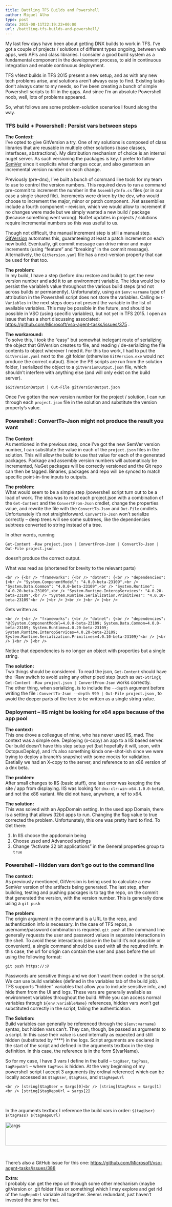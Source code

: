 ```yaml
---
title: Battling TFS Builds and Powershell
author: Miguel Alho
type: post
date: 2015-08-11T22:19:22+00:00
url: /battling-tfs-builds-and-powershell/
---
```

My last few days have been about getting DNX builds to work in TFS. I&#8217;ve got a couple of projects / solutions of different types ongoing, between web apps, web APIs and class libraries. I consider a good build system as a fundamental component in the development process, to aid in continuous integration and enable continuous deployment.

TFS vNext builds in TFS 2015 present a new setup, and as with any new tech problems arise, and solutions aren&#8217;t always easy to find. Existing tasks don&#8217;t always cater to my needs, so I&#8217;ve been creating a bunch of simple Powershell scripts to fill in the gaps. And since I&#8217;m an absolute Powershell noob, well, lots of problems appeared.

So, what follows are some problem-solution scenarios I found along the way.

### TFS build + Powershell : Persist vars between steps

**The Context:**  
I&#8217;ve opted to give GitVersion a try. One of my solutions is composed of class libraries that are reusable in multiple other solutions (base classes, interfaces, abstractions). My distribution mechanism of choice is an internal nuget server. As such versioning the packages is key. I prefer to follow [SemVer][1] since it explicits what changes occur, and also garantees an incremental version number on each change.

Previously (pre-dnx), I&#8217;ve built a bunch of command line tools for my team to use to control the version numbers. This required devs to run a command pre-commit to increment the number in the `AssemblyInfo.cs` files (or in our case a single shared file). Increments were driven by the dev, who would choose to increment the major, minor or patch component. .Net assemblies include a fourth component &#8211; revision, which we would allow to increment if no changes were made but we simply wanted a new build / package (because something went wrong). NuGet updates in projects / solutions require incremental numbers so this was useful to us.

Though not difficult, the manual increment step is still a manual step. [GitVersion][2] automates this, guaranteeing at least a patch increment on each new build. Eventually, git commit message can drive minor and major increments (using &#8220;feature&#8221; and &#8220;breaking&#8221; in the commit message). Alternatively, the `GitVersion.yaml` file has a next-version property that can be used for that too.

**The problem:**  
In my build, I have a step (before dnu restore and build) to get the new version number and add it to an environment variable. The idea would be to persist the variable&#8217;s value throughout the various build steps (and not across builds or permanently). Unfortunately, using an `$env:varname` type of attribution in the Powershell script does not store the variables. Calling `Get-Variables` in the next steps does not present the variable in the list of available variables. This may be possible in the future, and should be possible in VSO (using specific variables), but not yet in TFS 2015. I open an issue that has a short discussing associated: <https://github.com/Microsoft/vso-agent-tasks/issues/375> .

**The workaround:**  
To solve this, I took the &#8220;easy&#8221; but somewhat inelegant route of serializing the object that GitVersion creates to file, and reading / de-serializing the file contents to object wherever I need it. For this too work, I had to put the `GitVersion.yaml` next to the .git folder (otherwise `GitVersion.exe` would not produce the correct output). Since the PS scripts are run from the solution folder, I serialized the object to a `gitVersionOutput.json` file, which shouldn&#8217;t interfere with anything else (and will only exist on the build server).

`$GitVersionOutput | Out-File gitVersionOutput.json`

Once I&#8217;ve gotten the new version number for the project / solution, I can run through each `project.json` file in the solution and substitute the version property&#8217;s value.

### Powershell : ConvertTo-Json might not produce the result you want

**The Context:**  
As mentioned in the previous step, once I&#8217;ve got the new SemVer version number, I can substitute the value in each of the `project.json` files in the solution. This will allow the build to use that value for each of the generated packages. Package and assembly version numbers will automaticaly be incremented, NuGet packages will be correctly versioned and the Git repo can then be tagged. Binaries, packages and repo will be synced to match specific point-in-tine inputs to outputs.

**The problem:**  
What would seem to be a simple step /powershell script turn out to be a load of work. The idea was to read each project.json with a combination of the `Get-Content` and the `ConvertFrom-Json` cmdlet, change the properties value, and rewrite the file with the `ConvertTo-Json` and `Out-File` cmdlets. Unfortunately it&#8217;s not straightforward. `ConvertTo-Json` won&#8217;t serialize correctly &#8211; deep trees will see some subtrees, like the dependencies subtrees converted to string instead of a tree.

In other words, running

`Get-Content -Raw project.json | ConvertFrom-Json | ConvertTo-Json | Out-File project.json`

doesn&#8217;t produce the correct output.

What was read as (shortened for brevity to the relevant parts)

`<br />
{<br />
"frameworks": {<br />
"dotnet": {<br />
"dependencies": {<br />
"System.ComponentModel": "4.0.0-beta-23109",<br />
"System.Data.Common": "4.0.0-beta-23109",<br />
"System.Runtime": "4.0.20-beta-23109",<br />
"System.Runtime.InteropServices": "4.0.20-beta-23109",<br />
"System.Runtime.Serialization.Primitives": "4.0.10-beta-23109"<br />
}<br />
}<br />
}<br />
}<br />
` 

Gets written as

`<br />
{<br />
"frameworks": {<br />
"dotnet": {<br />
"dependencies": "@{System.ComponentModel=4.0.0-beta-23109; System.Data.Common=4.0.0-beta-23109; System.Runtime=4.0.20-beta-23109; System.Runtime.InteropServices=4.0.20-beta-23109; System.Runtime.Serialization.Primitives=4.0.10-beta-23109}"<br />
}<br />
}<br />
}<br />
` 

Notice that dependencies is no longer an object with properties but a single string.

**The solution:**  
Two things should be considered. To read the json, `Get-Content` should have the -Raw switch to avoid using any other piped step (such as `Out-String`); `Get-Content -Raw project.json | ConvertFrom-Json` works correctly.  
The other thing, when serializing, is to include the `--depth` argument before writing the file : `ConvertTo-Json --depth 999 | Out-File project.json` , to avoid the deeper parts of the tree to be written as a single string value.

### Deployment &#8211; IIS might be looking for x64 apps because of the app pool

**The context:**  
This one drove a colleague of mine, who has never used IIS, mad. The context was a simple one. Deploying (x-copy) an app to a IIS based server. Our build doesn&#8217;t have this step setup yet (but hopefully it will, soon, with OctopusDeploy), and it&#8217;s also something kinda one-shot-ish since we were trying to deploy a branch&#8217;s snapshot with some mocks for validation. Esetially we had an X-copy to the server, and reference to an x86 version of a dnx beta.

**The problem:**  
After small changes to IIS (basic stuff), one last error was keeping the the site / app from displaying. IIS was looking for `dnx-clr-win-x64.1.0.0-beta5`, and not the x86 variant. We did not have, anywhere, a ref to x64.

**The solution:**  
This was solved with an AppDomain setting. In the used app Domain, there is a setting that allows 32bit apps to run. Changing the flag value to true corrected the problem. Unfortunately, this one was pretty hard to find. To Get there:

  1. In IIS choose the appdomain being
  2. Choose used and Advanced settings
  3. Change &#8220;Activate 32 bit applications&#8221; in the General properties group to `true`

### Powershell &#8211; Hidden vars don&#8217;t go out to the command line

**The context:**  
As previously mentioned, GitVersion is being used to calculate a new SemVer version of the artifacts being generated. The last step, after building, testing and pushing packages is to tag the repo, on the commit that generated the version, with the version number. This is generally done using a `git push` 

**The problem:**  
The origin argument in the command is a URL to the repo, and authentication info is necessary. In the case of TFS repos, a username/password combination is required. `git push` at the command line generally requests the user and password values in separate interactions in the shell. To avoid these interactions (since in the build it&#8217;s not possible or convenient), a single command should be used with all the required info. in this case, the url for origin can contain the user and pass before the url using the following format:

`git push https://:@` 

Passwords are sensitive things and we don&#8217;t want them coded in the script. We can use build variables (defined in the variables tab of the build job). TFS supports &#8220;hidden&#8221; variables that allow you to include sensitive info, and hide them from the UI and logs. These vars are generally available as environment variables throughout the build. While you can access normal variables through `${env:variableName}` references, hidden vars won&#8217;t get substituted correctly in the script, failing the authentication.

**The Solution:**  
Build variables can generally be referenced through the `${env:varname}` syntax, but hidden vars can&#8217;t. They can, though, be passed as arguments to a script. In this case their value is used internally as expected and still hidden (substituted by \****) in the logs. Script arguments are declared in the start of the script and defined in the arguments textbox in the step definition. in this case, the reference is in the form $(varName).

So for my case, I have 3 vars I define in the build &#8211; `tagUser`, `tagPass`, `tagRepoUrl` &#8211; where `tagPass` is hidden. At the very beginning of my powershell script I accept 3 arguments (by ordinal reference) which can be locally accessed as `$tagUser`, `$tagPass`, and `$tagRepoUrl`

`<br />
[string]$tagUser = $args[0]<br />
[string]$tagPass = $args[1]<br />
[string]$tagRepoUrl = $args[2]`

&nbsp;

In the arguments textbox I reference the build vars in order: `$(tagUser) $(tagPass) $(tagRepoUrl)`

[<img class="aligncenter size-full wp-image-1970" src="http://www.miguelalho.pt/wp-content/uploads/2015/08/args.png" alt="args" width="532" height="73" srcset="http://www.miguelalho.pt/wp-content/uploads/2015/08/args.png 532w, http://www.miguelalho.pt/wp-content/uploads/2015/08/args-300x41.png 300w" sizes="(max-width: 532px) 100vw, 532px" />][3]

&nbsp;

There&#8217;s also a GitHub issue for this one: <https://github.com/Microsoft/vso-agent-tasks/issues/388>

**Extra:**  
I probably can get the repo url through some other mechanism (maybe gitVersion or .git folder files or something) which I may explore and get rid of the `tagRepoUrl` variable all together. Seems redundant, just haven&#8217;t invested the time for that.

 [1]: http://semver.org/
 [2]: https://github.com/GitTools/GitVersion/
 [3]: http://www.miguelalho.pt/wp-content/uploads/2015/08/args.png